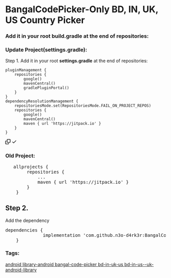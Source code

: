 # BangalCodePicker-Only BD, IN, UK, US Country Picker
### Add it in your root build.gradle at the end of repositories:

### Update Project(settings.gradle):
  
<p dir="auto">Step 1. Add it in your root <b>settings.gradle</b> at the end of repositories:</p>
<div class="snippet-clipboard-content notranslate position-relative overflow-auto"><pre class="notranslate"><code>pluginManagement {
    repositories {
        google()
        mavenCentral()
        gradlePluginPortal()
    }
}
dependencyResolutionManagement {
    repositoriesMode.set(RepositoriesMode.FAIL_ON_PROJECT_REPOS)
    repositories {
        google()
        mavenCentral()
        maven { url 'https://jitpack.io' }
    }
}
</code></pre><div class="zeroclipboard-container position-absolute right-0 top-0">
    <clipboard-copy aria-label="Copy" class="ClipboardButton btn js-clipboard-copy m-2 p-0 tooltipped-no-delay" data-copy-feedback="Copied!" data-tooltip-direction="w" value="pluginManagement {
    repositories {
        google()
        mavenCentral()
        gradlePluginPortal()
    }
}
dependencyResolutionManagement {
    repositoriesMode.set(RepositoriesMode.FAIL_ON_PROJECT_REPOS)
    repositories {
        google()
        mavenCentral()
        maven { url 'https://jitpack.io' }
    }
}" tabindex="0" role="button">
      <svg aria-hidden="true" height="16" viewBox="0 0 16 16" version="1.1" width="16" data-view-component="true" class="octicon octicon-copy js-clipboard-copy-icon m-2">
    <path fill-rule="evenodd" d="M0 6.75C0 5.784.784 5 1.75 5h1.5a.75.75 0 010 1.5h-1.5a.25.25 0 00-.25.25v7.5c0 .138.112.25.25.25h7.5a.25.25 0 00.25-.25v-1.5a.75.75 0 011.5 0v1.5A1.75 1.75 0 019.25 16h-7.5A1.75 1.75 0 010 14.25v-7.5z"></path><path fill-rule="evenodd" d="M5 1.75C5 .784 5.784 0 6.75 0h7.5C15.216 0 16 .784 16 1.75v7.5A1.75 1.75 0 0114.25 11h-7.5A1.75 1.75 0 015 9.25v-7.5zm1.75-.25a.25.25 0 00-.25.25v7.5c0 .138.112.25.25.25h7.5a.25.25 0 00.25-.25v-7.5a.25.25 0 00-.25-.25h-7.5z"></path>
</svg>
      <svg aria-hidden="true" height="16" viewBox="0 0 16 16" version="1.1" width="16" data-view-component="true" class="octicon octicon-check js-clipboard-check-icon color-fg-success d-none m-2">
    <path fill-rule="evenodd" d="M13.78 4.22a.75.75 0 010 1.06l-7.25 7.25a.75.75 0 01-1.06 0L2.22 9.28a.75.75 0 011.06-1.06L6 10.94l6.72-6.72a.75.75 0 011.06 0z"></path>
</svg>
    </clipboard-copy>
  </div></div>

 

### Old Project:
<pre>	allprojects {
		repositories {
			...
			maven { url 'https://jitpack.io' }
		}
	}</pre>
  
  ### <h2>Step 2.</h2> Add the dependency
  
  <pre>dependencies {
	          implementation 'com.github.n3o-d4rk3r:BangalCodePicker:1.0'
	}</pre>






### Tags:
<div class="my-3">
      <div class="f6">
      <a data-ga-click="Topic, repository page" data-octo-click="topic_click" data-octo-dimensions="topic:android" href="/topics/android" title="Topic: android" data-view-component="true" class="topic-tag topic-tag-link">
  android
</a>
      <a data-ga-click="Topic, repository page" data-octo-click="topic_click" data-octo-dimensions="topic:library-android" href="/topics/library-android" title="Topic: library-android" data-view-component="true" class="topic-tag topic-tag-link">
  library-android
</a>
      <a data-ga-click="Topic, repository page" data-octo-click="topic_click" data-octo-dimensions="topic:bangal-code-picker" href="/topics/bangal-code-picker" title="Topic: bangal-code-picker" data-view-component="true" class="topic-tag topic-tag-link">
  bangal-code-picker
</a>
      <a data-ga-click="Topic, repository page" data-octo-click="topic_click" data-octo-dimensions="topic:bd-in-uk-us" href="/topics/bd-in-uk-us" title="Topic: bd-in-uk-us" data-view-component="true" class="topic-tag topic-tag-link">
  bd-in-uk-us
</a>
      <a data-ga-click="Topic, repository page" data-octo-click="topic_click" data-octo-dimensions="topic:bd-in-us--uk-android-library" href="/topics/bd-in-us--uk-android-library" title="Topic: bd-in-us--uk-android-library" data-view-component="true" class="topic-tag topic-tag-link">
  bd-in-us--uk-android-library
</a>
  </div>

  </div>
